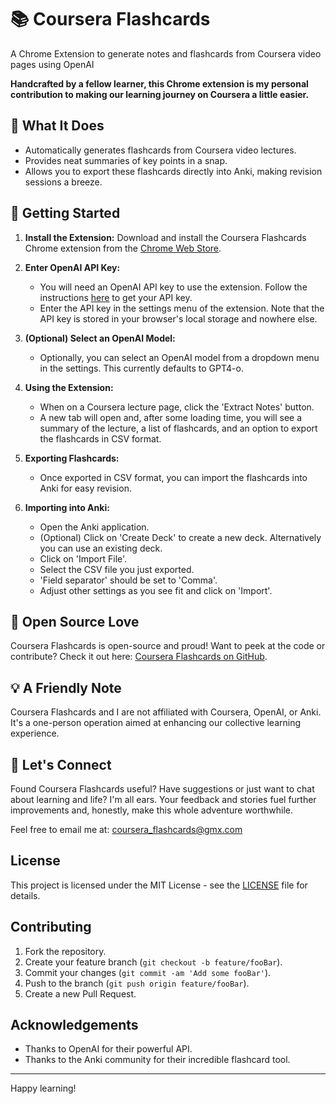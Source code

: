 # 📚 Coursera Flashcards

A Chrome Extension to generate notes and flashcards from Coursera video pages using OpenAI 

**Handcrafted by a fellow learner, this Chrome extension is my personal contribution to making our learning journey on Coursera a little easier.**

## 🤖 What It Does

- Automatically generates flashcards from Coursera video lectures.
- Provides neat summaries of key points in a snap.
- Allows you to export these flashcards directly into Anki, making revision sessions a breeze.

## 🚀 Getting Started

1. **Install the Extension:** Download and install the Coursera Flashcards Chrome extension from the [Chrome Web Store](#).

2. **Enter OpenAI API Key:**
    - You will need an OpenAI API key to use the extension. Follow the instructions [here](https://help.openai.com/en/articles/4936850-where-do-i-find-my-openai-api-key) to get your API key.
    - Enter the API key in the settings menu of the extension. Note that the API key is stored in your browser's local storage and nowhere else.

3. **(Optional) Select an OpenAI Model:**
    - Optionally, you can select an OpenAI model from a dropdown menu in the settings. This currently defaults to GPT4-o.

4. **Using the Extension:**
    - When on a Coursera lecture page, click the 'Extract Notes' button.
    - A new tab will open and, after some loading time, you will see a summary of the lecture, a list of flashcards, and an option to export the flashcards in CSV format.

5. **Exporting Flashcards:**
    - Once exported in CSV format, you can import the flashcards into Anki for easy revision.

6. **Importing into Anki:**
    - Open the Anki application.
    - (Optional) Click on 'Create Deck' to create a new deck. Alternatively you can use an existing deck.
    - Click on 'Import File'.
    - Select the CSV file you just exported.
    - 'Field separator' should be set to 'Comma'.
    - Adjust other settings as you see fit and click on 'Import'.

## 🔗 Open Source Love

Coursera Flashcards is open-source and proud! Want to peek at the code or contribute? Check it out here: [Coursera Flashcards on GitHub](https://github.com/vadpiccini/coursera_flashcards).

## 💡 A Friendly Note

Coursera Flashcards and I are not affiliated with Coursera, OpenAI, or Anki. It's a one-person operation aimed at enhancing our collective learning experience.

## 💌 Let's Connect

Found Coursera Flashcards useful? Have suggestions or just want to chat about learning and life? I'm all ears. Your feedback and stories fuel further improvements and, honestly, make this whole adventure worthwhile.

Feel free to email me at: coursera_flashcards@gmx.com

## License

This project is licensed under the MIT License - see the [LICENSE](LICENSE) file for details.

## Contributing

1. Fork the repository.
2. Create your feature branch (`git checkout -b feature/fooBar`).
3. Commit your changes (`git commit -am 'Add some fooBar'`).
4. Push to the branch (`git push origin feature/fooBar`).
5. Create a new Pull Request.

## Acknowledgements

- Thanks to OpenAI for their powerful API.
- Thanks to the Anki community for their incredible flashcard tool.

---

Happy learning!


